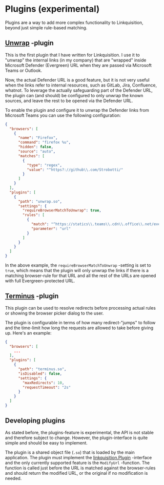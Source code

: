 # Plugins (experimental)

Plugins are a way to add more complex functionality to Linkquisition, beyond just simple rule-based matching.

## [Unwrap](./unwrap/unwrap.go) -plugin

This is the first plugin that I have written for Linkquisition. I use it to "unwrap" the internal links (in my company)
that are "wrapped" inside Microsoft Defender (Evergreen) URL when they are passed via Microsoft Teams or Outlook.

Now, the actual Defender URL is a good feature, but it is not very useful when the links refer to internal resources,
such as GitLab, Jira, Confluence, whatnot. To leverage the actually safeguarding part of the Defender URL, the plugin
can (and should) be configured to only unwrap the known sources, and leave the rest to be opened via the Defender URL.

To enable the plugin and configure it to unwrap the Defender links from Microsoft Teams you can use the following
configuration:

```json
{
  "browsers": [
    {
      "name": "Firefox",
      "command": "firefox %u",
      "hidden": false,
      "source": "auto",
      "matches": [
        {
          "type": "regex",
          "value": "^https?://github\\.com/Strobotti/"
        }
      ]
    }
  ],
  "plugins": [
    {
      "path": "unwrap.so",
      "settings": {
        "requireBrowserMatchToUnwrap": true,
        "rules": [
          {
            "match": "^https://statics\\.teams\\.cdn\\.office\\.net/evergreen-assets/safelinks",
            "parameter": "url"
          }
        ]
      }
    }
  ]
}
```

In the above example, the `requireBrowserMatchToUnwrap` -setting is set to `true`, which means that the plugin will only
unwrap the links if there is a matching browser-rule for that URL and all the rest of the URLs are opened with full
Evergreen-protected URL.

## [Terminus](./terminus/terminus.go) -plugin

This plugin can be used to resolve redirects before processing actual rules or showing the browser picker dialog to the
user.

The plugin is configurable in terms of how many redirect-"jumps" to follow and the time-limit how long the requests are
allowed to take before giving up. Here's an example:

```json
{
  "browsers": [
    ...
  ],
  "plugins": [
    {
      "path": "terminus.so",
      "isDisabled": false,
      "settings": {
        "maxRedirects": 10,
        "requestTimeout": "2s"
      }
    }
  ]
}

```

## Developing plugins

As stated before, the plugins-feature is experimental, the API is not stable and therefore subject to change. However,
the plugin-interface is quite simple and should be easy to implement.

The plugin is a shared object file (`.so`) that is loaded by the main application. The plugin must implement the
[linkquisition.Plugin](../plugin.go) -interface and the only currently supported feature is the `ModifyUrl` -function.
The function is called just before the URL is matched against the browser-rules and should return the modified URL, or 
the original if no modification is needed.

